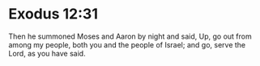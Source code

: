 # Exodus 12:31

Then he summoned Moses and Aaron by night and said, Up, go out from among my people, both you and the people of Israel; and go, serve the Lord, as you have said.
